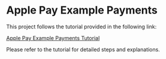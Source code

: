 # Apple Pay Example Payments

This project follows the tutorial provided in the following link: 

[Apple Pay Example Payments Tutorial](https://ionutghisoi.medium.com/apple-pay-example-payments-1-acc2b7954b05)

Please refer to the tutorial for detailed steps and explanations.